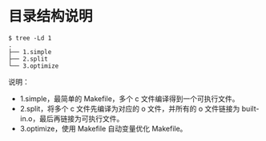 # 目录结构说明

```
$ tree -Ld 1
.
├── 1.simple
├── 2.split
└── 3.optimize
```

说明：

- 1.simple，最简单的 Makefile，多个 c 文件编译得到一个可执行文件。
- 2.split，将多个 c 文件先编译为对应的 o 文件，并所有的 o 文件链接为 built-in.o，最后再链接为可执行文件。
- 3.optimize，使用 Makefile 自动变量优化 Makefile。